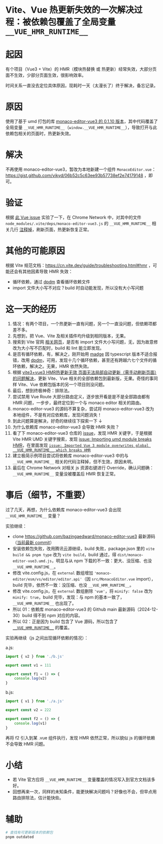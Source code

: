 # Vite、Vue 热更新失效的一次解决过程：被依赖包覆盖了全局变量 `__VUE_HMR_RUNTIME__`


# 起因
有个项目（Vue3 + Vite）的 HMR（模块热替换 或 热更新）经常失效，大部分页面不生效，少部分页面生效，很影响效率。

时间关系一直没去定位具体原因，现耗时一天（太漫长了）终于解决，备忘记录。



# 原因
使用了基于 umd 打包的库 [monaco-editor-vue3 的 0.1.10 版本](https://www.npmjs.com/package/monaco-editor-vue3/v/0.1.10)，其中代码覆盖了全局变量 `__VUE_HMR_RUNTIME__`（`window.__VUE_HMR_RUNTIME__`），导致打开与此依赖包相关的页面时，热更新失效。



# 解决
不再使用 monaco-editor-vue3，暂改为本地新建一个组件 `MonacoEditor.vue`：https://gist.github.com/vikyd/06b52c5c63ee93b57738ef2e74179148 ，即可。



# 验证
根据 [此 Vue issue](https://github.com/vuejs/core/issues/9523#issue-1971065318) 实验了一下，在 Chrome Network 中，对其中的文件 `node_modules/.vite/deps/monaco-editor-vue3.js` 的 `__VUE_HMR_RUNTIME__` 相关几行 [注释掉](https://developer.chrome.com/docs/devtools/overrides?hl=zh-cn)，刷新页面，热更新恢复正常。




# 其他的可能原因
根据 Vite 规范文档：https://cn.vite.dev/guide/troubleshooting.html#hmr ，可能还会有其他因素导致 HMR 失效：

- 循环依赖，通过 [dpdm](https://github.com/acrazing/dpdm) 查看循环依赖文件
- import 文件大小写不对应？build 时自动能发现，所以没有大小写问题



# 这一天的经历
1. 情况：有两个项目，一个热更新一直有问题，另一个一直没问题，但依赖项都差不多。
1. 先想到，把 Vue、Vite 及相关插件均升级到相同版本，无果。
1. 搜索到 Vite 官网 [相关网页](https://cn.vite.dev/guide/troubleshooting.html#hmr)，是否有 import 文件大小写问题，无，因为故意修改为大小写不匹配时，build 和 lint 能立即发现。
1. 是否有循环依赖，有，解决之，刚开始用 [madge](https://github.com/pahen/madge) 因 typescript 版本不适合报错，改用 [dpdm](https://github.com/acrazing/dpdm)，可用，发现十几个循环依赖，甚至还有跨越六七个文件的循环依赖，解决之。无果，HMR 依然失效。
1. 根据 [vite3+vue3 HMR热更新无效 页面无法局部自动更新（需手动刷新页面）的问题解决](https://blog.csdn.net/m0_49280365/article/details/140347908)，更新 Vite、Vue 相关的全部依赖包到最新版，无果。奇怪的事同样 Vite、Vue 依赖包版本的另一个项目则没问题。
1. 最后，想到终极神奇：排除法。
1. 尝试禁用 Vue Route 大部分路由定义，逐步放开看是是不是全部路由都有 HMR 问题，一步步，最终定位到一个与 monaco editor 相关的路由。
1. monaco-editor-vue3 的源码不算复杂，尝试将 monaco-editor-vue3 改为本地组件，不是有对应依赖库，发现问题消失！
1. 到此问题算是解决，好奇的继续往下探索一下 ↓
1. 为什么依赖库 monaco-editor-vue3 会导致 HMR 失败？
1. 看了下 monaco-editor-vue3 仓库的 [issue](https://github.com/bazingaedward/monaco-editor-vue3/issues/32)，发现 HMR 关键字，于是根据 Vite HMR UMD 关键字搜索，发现 [issue: Importing umd module breaks HMR](https://github.com/vitejs/vite/issues/14807)，在里面发现 [`issue: Imported Vue 3 module overwrites global __VUE_HMR_RUNTIME__ which breaks HMR`](https://github.com/vuejs/core/issues/9523)
1. 建立极简示例项目尝试将依赖库 monaco-editor-vue3 中的与 `__VUE_HMR_RUNTIME__` 相关的代码注释掉，但不生效，原因未明。
1. 最后在 Chrome Network 对相关 js 资源右键进行 Override，确认问题确：`__VUE_HMR_RUNTIME__` 变量没被覆盖后 HMR 恢复正常。



# 事后（细节，不重要）
过了几天，再想，为什么依赖库 monaco-editor-vue3 会出现 `__VUE_HMR_RUNTIME__` 变量？

实验继续：

- clone https://github.com/bazingaedward/monaco-editor-vue3 最新源码（[当前最新 commit](https://github.com/bazingaedward/monaco-editor-vue3/tree/0d2b6ca726ba2d500ad4925e855af1349cacb35f)）
- 安装依赖包失败，改用腾讯云源继续，build 失败，package.json 里的 `vite build && pnpm type` 改为 `vite build`，build 通过，得 `dist/monaco-editor-vue3.umd.js`，明显与从 npm 下载的不一致：更大、没压缩、也没 `__VUE_HMR_RUNTIME__`。
- 修改 vite.config.js，在 `external` 数组增加 `'monaco-editor/esm/vs/editor/editor.api'`（因 `src/MonacoEditor.vue` import），build 完毕，依然不一致：没压缩、也没 `__VUE_HMR_RUNTIME__`。
- 修改 vite.config.js，在 `external` 数组删除 `'vue'`，将 `minify: false` 改为 `minify: true`，build 完毕，发现：与 npm 的基本一致了，`__VUE_HMR_RUNTIME__` 也出现了。
- 所以 01：依赖库 monaco-editor-vue3 的 Github main 最新源码（2024-12-30）build 得不到 npm 对应的内容。
- 所以 02：正是因为 build 包含了 Vue 源码，所以包含了 [`__VUE_HMR_RUNTIME__`](https://github.com/vuejs/core/blob/5a6e98ca323ff0e50450580412694961dce5e312/packages/runtime-core/src/hmr.ts#L34) 的覆盖。

实验再继续（js 之间出现循环依赖的情况）：

a.js:
```js
import { v2 } from './b.js'

export const v1 = 111

export const f1 = () => {
    console.log(v2)
}
```

b.js:
```js
import { v1 } from './a.js'

export const v2 = 222

export const f2 = () => {
    console.log(v1)
}
```

再将 f2 引入到某 .vue 组件执行，发现 HMR 依然正常，所以貌似 js 的循环依赖不会导致 HMR 问题。



# 小结
- 若 Vite 官方应将 `__VUE_HMR_RUNTIME__` 变量覆盖的情况写入到官方文档该多好。
- 回想再来一次，同样的未知条件，能更快解决问题吗？好像也不会，但早点用路由排除法，估计能快些。



# 辅助
```sh
# 查找有可更新版本的依赖包
pnpm outdated
```


